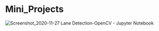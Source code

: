 # Mini_Projects

![Screenshot_2020-11-27 Lane Detection-OpenCV - Jupyter Notebook](https://user-images.githubusercontent.com/56478257/100419568-cdc8e200-30aa-11eb-8969-c3fe5e7375b6.png)
